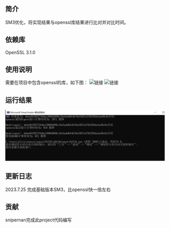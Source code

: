 
## 简介
SM3优化，将实现结果与openssl库结果进行比对并对比时间。
## 依赖库
OpenSSL 3.1.0


## 使用说明
需要在项目中包含openssl的库，如下图：
![链接](https://github.com/snipernan/SDU23-CryptoRepo/blob/main/Project1%3A%20implement%20the%20na%C3%AFve%20birthday%20attack%20of%20reduced%20SM3/figure/1.png)
![链接](https://github.com/snipernan/SDU23-CryptoRepo/blob/main/Project1%3A%20implement%20the%20na%C3%AFve%20birthday%20attack%20of%20reduced%20SM3/figure/2.png)

## 运行结果
![优化结果](https://github.com/snipernan/SDU23-CryptoRepo/blob/main/Project4%20do%20your%20best%20to%20optimize%20SM3%20implementation%20(software)/figure/dfa9c2fd87ec4a44345b708fbeb4a0c.png)

## 更新日志
2023.7.25 完成基础版本SM3，比openssl快一倍左右

## 贡献
snipernan完成此project代码编写

